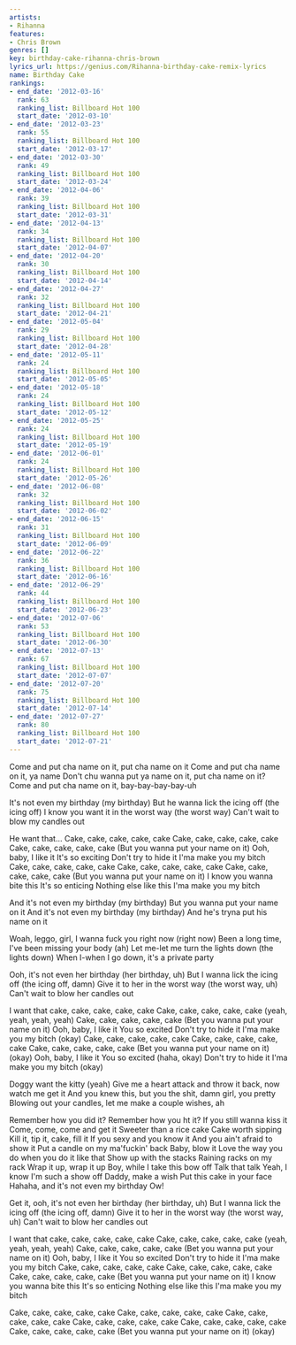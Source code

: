 ```yaml
---
artists:
- Rihanna
features:
- Chris Brown
genres: []
key: birthday-cake-rihanna-chris-brown
lyrics_url: https://genius.com/Rihanna-birthday-cake-remix-lyrics
name: Birthday Cake
rankings:
- end_date: '2012-03-16'
  rank: 63
  ranking_list: Billboard Hot 100
  start_date: '2012-03-10'
- end_date: '2012-03-23'
  rank: 55
  ranking_list: Billboard Hot 100
  start_date: '2012-03-17'
- end_date: '2012-03-30'
  rank: 49
  ranking_list: Billboard Hot 100
  start_date: '2012-03-24'
- end_date: '2012-04-06'
  rank: 39
  ranking_list: Billboard Hot 100
  start_date: '2012-03-31'
- end_date: '2012-04-13'
  rank: 34
  ranking_list: Billboard Hot 100
  start_date: '2012-04-07'
- end_date: '2012-04-20'
  rank: 30
  ranking_list: Billboard Hot 100
  start_date: '2012-04-14'
- end_date: '2012-04-27'
  rank: 32
  ranking_list: Billboard Hot 100
  start_date: '2012-04-21'
- end_date: '2012-05-04'
  rank: 29
  ranking_list: Billboard Hot 100
  start_date: '2012-04-28'
- end_date: '2012-05-11'
  rank: 24
  ranking_list: Billboard Hot 100
  start_date: '2012-05-05'
- end_date: '2012-05-18'
  rank: 24
  ranking_list: Billboard Hot 100
  start_date: '2012-05-12'
- end_date: '2012-05-25'
  rank: 24
  ranking_list: Billboard Hot 100
  start_date: '2012-05-19'
- end_date: '2012-06-01'
  rank: 24
  ranking_list: Billboard Hot 100
  start_date: '2012-05-26'
- end_date: '2012-06-08'
  rank: 32
  ranking_list: Billboard Hot 100
  start_date: '2012-06-02'
- end_date: '2012-06-15'
  rank: 31
  ranking_list: Billboard Hot 100
  start_date: '2012-06-09'
- end_date: '2012-06-22'
  rank: 36
  ranking_list: Billboard Hot 100
  start_date: '2012-06-16'
- end_date: '2012-06-29'
  rank: 44
  ranking_list: Billboard Hot 100
  start_date: '2012-06-23'
- end_date: '2012-07-06'
  rank: 53
  ranking_list: Billboard Hot 100
  start_date: '2012-06-30'
- end_date: '2012-07-13'
  rank: 67
  ranking_list: Billboard Hot 100
  start_date: '2012-07-07'
- end_date: '2012-07-20'
  rank: 75
  ranking_list: Billboard Hot 100
  start_date: '2012-07-14'
- end_date: '2012-07-27'
  rank: 80
  ranking_list: Billboard Hot 100
  start_date: '2012-07-21'
---
```

Come and put cha name on it, put cha name on it
Come and put cha name on it, ya name
Don't chu wanna put ya name on it, put cha name on it?
Come and put cha name on it, bay-bay-bay-bay-uh


It's not even my birthday (my birthday)
But he wanna lick the icing off (the icing off)
I know you want it in the worst way (the worst way)
Can't wait to blow my candles out


He want that...
Cake, cake, cake, cake, cake
Cake, cake, cake, cake, cake
Cake, cake, cake, cake, cake
(But you wanna put your name on it)
Ooh, baby, I like it
It's so exciting
Don't try to hide it
I'ma make you my bitch
Cake, cake, cake, cake, cake
Cake, cake, cake, cake, cake
Cake, cake, cake, cake, cake
(But you wanna put your name on it)
I know you wanna bite this
It's so enticing
Nothing else like this
I'ma make you my bitch


And it's not even my birthday (my birthday)
But you wanna put your name on it
And it's not even my birthday (my birthday)
And he's tryna put his name on it


Woah, leggo, girl, I wanna fuck you right now (right now)
Been a long time, I've been missing your body (ah)
Let me-let me turn the lights down (the lights down)
When I-when I go down, it's a private party


Ooh, it's not even her birthday (her birthday, uh)
But I wanna lick the icing off (the icing off, damn)
Give it to her in the worst way (the worst way, uh)
Can't wait to blow her candles out


I want that cake, cake, cake, cake, cake
Cake, cake, cake, cake, cake (yeah, yeah, yeah, yeah)
Cake, cake, cake, cake, cake
(Bet you wanna put your name on it)
Ooh, baby, I like it
You so excited
Don't try to hide it
I'ma make you my bitch (okay)
Cake, cake, cake, cake, cake
Cake, cake, cake, cake, cake
Cake, cake, cake, cake, cake
(Bet you wanna put your name on it) (okay)
Ooh, baby, I like it
You so excited (haha, okay)
Don't try to hide it
I'ma make you my bitch (okay)


Doggy want the kitty (yeah)
Give me a heart attack and throw it back, now watch me get it
And you knew this, but you the shit, damn girl, you pretty
Blowing out your candles, let me make a couple wishes, ah


Remember how you did it?
Remember how you ht it?
If you still wanna kiss it
Come, come, come and get it
Sweeter than a rice cake
Cake worth sipping
Kill it, tip it, cake, fill it
If you sexy and you know it
And you ain't afraid to show it
Put a candle on my ma'fuckin' back
Baby, blow it
Love the way you do when you do it like that
Show up with the stacks
Raining racks on my rack
Wrap it up, wrap it up
Boy, while I take this bow off
Talk that talk
Yeah, I know I'm such a show off
Daddy, make a wish
Put this cake in your face
Hahaha, and it's not even my birthday
Ow!


Get it, ooh, it's not even her birthday (her birthday, uh)
But I wanna lick the icing off (the icing off, damn)
Give it to her in the worst way (the worst way, uh)
Can't wait to blow her candles out


I want that cake, cake, cake, cake, cake
Cake, cake, cake, cake, cake (yeah, yeah, yeah, yeah)
Cake, cake, cake, cake, cake
(Bet you wanna put your name on it)
Ooh, baby, I like it
You so excited
Don't try to hide it
I'ma make you my bitch
Cake, cake, cake, cake, cake
Cake, cake, cake, cake, cake
Cake, cake, cake, cake, cake
(Bet you wanna put your name on it)
I know you wanna bite this
It's so enticing
Nothing else like this
I'ma make you my bitch


Cake, cake, cake, cake, cake
Cake, cake, cake, cake, cake
Cake, cake, cake, cake, cake
Cake, cake, cake, cake, cake
Cake, cake, cake, cake, cake
Cake, cake, cake, cake, cake
(Bet you wanna put your name on it) (okay)
